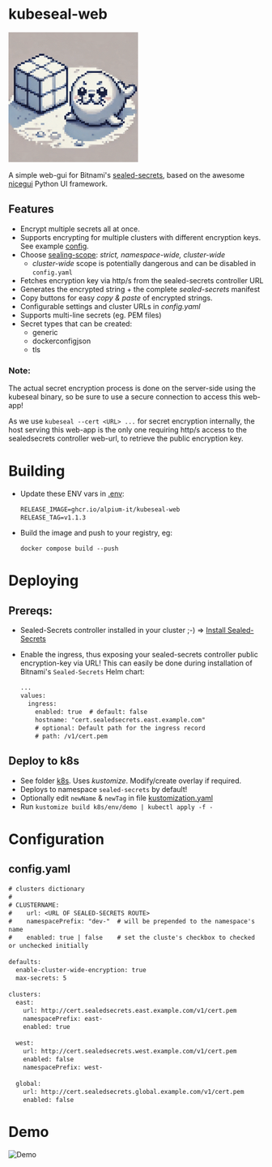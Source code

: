 # kubeseal-web
![logo](/docs/ks_256.png)

A simple web-gui for Bitnami's [sealed-secrets](https://github.com/bitnami-labs/sealed-secrets/), based on the awesome [nicegui](https://nicegui.io/) Python UI framework.

## Features
- Encrypt multiple secrets all at once.
- Supports encrypting for multiple clusters with different encryption keys. See example [config](./k8s/envs/demo/files/config.yaml).
- Choose [sealing-scope](https://github.com/bitnami-labs/sealed-secrets/?tab=readme-ov-file#scopes): *strict, namespace-wide, cluster-wide*
  - *cluster-wide* scope is potentially dangerous and can be disabled in `config.yaml`
- Fetches encryption key via http/s from the sealed-secrets controller URL
- Generates the encrypted string + the complete *sealed-secrets* manifest
- Copy buttons for easy *copy & paste* of encrypted strings.
- Configurable settings and cluster URLs in *config.yaml*
- Supports multi-line secrets (eg. PEM files)
- Secret types that can be created:
  - generic
  - dockerconfigjson
  - tls


### Note:
The actual secret encryption process is done on the server-side using the kubeseal binary, so be sure to use a secure connection to access this web-app!

As we use `kubeseal --cert <URL> ...` for secret encryption internally, the host serving this web-app is the only one requiring http/s access to the sealedsecrets controller web-url, to retrieve the public encryption key.




# Building

-  Update these ENV vars in [.env](.env):
   ```
   RELEASE_IMAGE=ghcr.io/alpium-it/kubeseal-web
   RELEASE_TAG=v1.1.3
   ```
-  Build the image and push to your registry, eg:
    ```
    docker compose build --push
    ```


# Deploying
## Prereqs:
- Sealed-Secrets controller installed in your cluster ;-)  =>
  [Install Sealed-Secrets](https://github.com/bitnami-labs/sealed-secrets/?tab=readme-ov-file#installation)

- Enable the ingress, thus exposing your sealed-secrets controller public encryption-key via URL!
  This can easily be done during installation of Bitnami's `Sealed-Secrets` Helm chart:
  ```
  ...
  values:
    ingress:
      enabled: true  # default: false
      hostname: "cert.sealedsecrets.east.example.com"
      # optional: Default path for the ingress record
      # path: /v1/cert.pem
  ```


## Deploy to k8s
- See folder [k8s](./k8s/). Uses *kustomize*.
  Modify/create overlay if required.
- Deploys to namespace `sealed-secrets` by default!
- Optionally edit `newName` & `newTag` in file [kustomization.yaml](k8s/envs/demo/kustomization.yaml)
- Run `kustomize build k8s/env/demo | kubectl apply -f -`



# Configuration
## config.yaml

```
# clusters dictionary
#
# CLUSTERNAME:
#    url: <URL OF SEALED-SECRETS ROUTE>
#    namespacePrefix: "dev-"  # will be prepended to the namespace's name
#    enabled: true | false    # set the cluste's checkbox to checked or unchecked initially

defaults:
  enable-cluster-wide-encryption: true
  max-secrets: 5

clusters:
  east:
    url: http://cert.sealedsecrets.east.example.com/v1/cert.pem
    namespacePrefix: east-
    enabled: true

  west:
    url: http://cert.sealedsecrets.west.example.com/v1/cert.pem
    enabled: false
    namespacePrefix: west-

  global:
    url: http://cert.sealedsecrets.global.example.com/v1/cert.pem
    enabled: false
```


# Demo
![Demo](docs/demo.gif)
